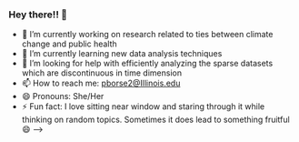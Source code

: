 ### Hey there!! 👋


- 🔭 I’m currently working on research related to ties between climate change and public health
- 🌱 I’m currently learning new data analysis techniques
- 🤔 I’m looking for help with efficiently analyzing the sparse datasets which are discontinuous in time dimension
- 📫 How to reach me: pborse2@Illinois.edu
- 😄 Pronouns: She/Her
- ⚡ Fun fact: I love sitting near window and staring through it while thinking on random topics. Sometimes it does lead to something fruitful 😄
-->
